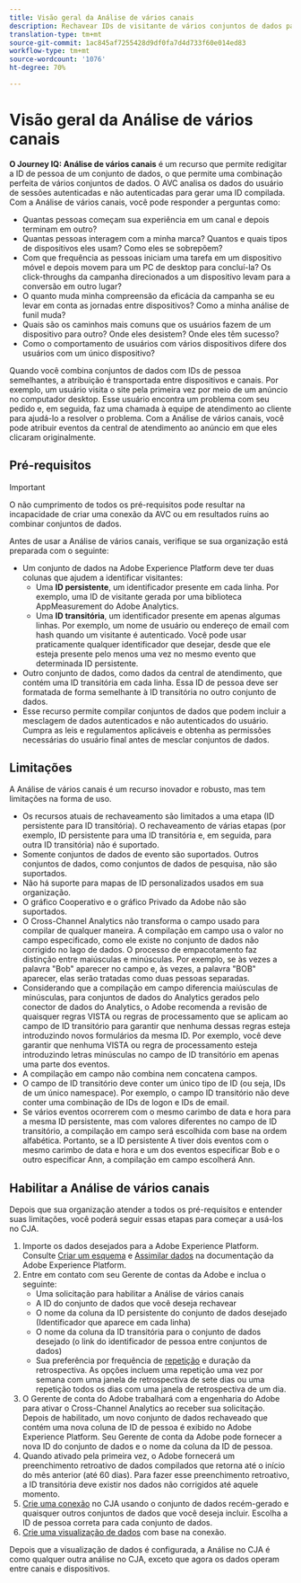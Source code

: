 ```yaml
---
title: Visão geral da Análise de vários canais
description: Rechavear IDs de visitante de vários conjuntos de dados para compilar visitantes.
translation-type: tm+mt
source-git-commit: 1ac845af7255428d9df0fa7d4d733f60e014ed83
workflow-type: tm+mt
source-wordcount: '1076'
ht-degree: 70%

---
```



# Visão geral da Análise de vários canais

**O Journey IQ: Análise de vários canais** é um recurso que permite redigitar a ID de pessoa de um conjunto de dados, o que permite uma combinação perfeita de vários conjuntos de dados. O AVC analisa os dados do usuário de sessões autenticadas e não autenticadas para gerar uma ID compilada. Com a Análise de vários canais, você pode responder a perguntas como:

* Quantas pessoas começam sua experiência em um canal e depois terminam em outro?
* Quantas pessoas interagem com a minha marca? Quantos e quais tipos de dispositivos eles usam? Como eles se sobrepõem?
* Com que frequência as pessoas iniciam uma tarefa em um dispositivo móvel e depois movem para um PC de desktop para concluí-la? Os click-throughs da campanha direcionados a um dispositivo levam para a conversão em outro lugar?
* O quanto muda minha compreensão da eficácia da campanha se eu levar em conta as jornadas entre dispositivos? Como a minha análise de funil muda?
* Quais são os caminhos mais comuns que os usuários fazem de um dispositivo para outro? Onde eles desistem? Onde eles têm sucesso?
* Como o comportamento de usuários com vários dispositivos difere dos usuários com um único dispositivo?

Quando você combina conjuntos de dados com IDs de pessoa semelhantes, a atribuição é transportada entre dispositivos e canais. Por exemplo, um usuário visita o site pela primeira vez por meio de um anúncio no computador desktop. Esse usuário encontra um problema com seu pedido e, em seguida, faz uma chamada à equipe de atendimento ao cliente para ajudá-lo a resolver o problema. Com a Análise de vários canais, você pode atribuir eventos da central de atendimento ao anúncio em que eles clicaram originalmente.

## Pré-requisitos

>[!IMPORTANT]
>
>O não cumprimento de todos os pré-requisitos pode resultar na incapacidade de criar uma conexão da AVC ou em resultados ruins ao combinar conjuntos de dados.

Antes de usar a Análise de vários canais, verifique se sua organização está preparada com o seguinte:

* Um conjunto de dados na Adobe Experience Platform deve ter duas colunas que ajudem a identificar visitantes:
   * Uma **ID persistente**, um identificador presente em cada linha. Por exemplo, uma ID de visitante gerada por uma biblioteca AppMeasurement do Adobe Analytics.
   * Uma **ID transitória**, um identificador presente em apenas algumas linhas. Por exemplo, um nome de usuário ou endereço de email com hash quando um visitante é autenticado. Você pode usar praticamente qualquer identificador que desejar, desde que ele esteja presente pelo menos uma vez no mesmo evento que determinada ID persistente.
* Outro conjunto de dados, como dados da central de atendimento, que contém uma ID transitória em cada linha. Essa ID de pessoa deve ser formatada de forma semelhante à ID transitória no outro conjunto de dados.
* Esse recurso permite compilar conjuntos de dados que podem incluir a mesclagem de dados autenticados e não autenticados do usuário. Cumpra as leis e regulamentos aplicáveis e obtenha as permissões necessárias do usuário final antes de mesclar conjuntos de dados.

## Limitações

A Análise de vários canais é um recurso inovador e robusto, mas tem limitações na forma de uso.

* Os recursos atuais de rechaveamento são limitados a uma etapa (ID persistente para ID transitória). O rechaveamento de várias etapas (por exemplo, ID persistente para uma ID transitória e, em seguida, para outra ID transitória) não é suportado.
* Somente conjuntos de dados de evento são suportados. Outros conjuntos de dados, como conjuntos de dados de pesquisa, não são suportados.
* Não há suporte para mapas de ID personalizados usados em sua organização.
* O gráfico Cooperativo e o gráfico Privado da Adobe não são suportados.
* O Cross-Channel Analytics não transforma o campo usado para compilar de qualquer maneira. A compilação em campo usa o valor no campo especificado, como ele existe no conjunto de dados não corrigido no lago de dados. O processo de empacotamento faz distinção entre maiúsculas e minúsculas. Por exemplo, se às vezes a palavra &quot;Bob&quot; aparecer no campo e, às vezes, a palavra &quot;BOB&quot; aparecer, elas serão tratadas como duas pessoas separadas.
* Considerando que a compilação em campo diferencia maiúsculas de minúsculas, para conjuntos de dados do Analytics gerados pelo conector de dados do Analytics, o Adobe recomenda a revisão de quaisquer regras VISTA ou regras de processamento que se aplicam ao campo de ID transitório para garantir que nenhuma dessas regras esteja introduzindo novos formulários da mesma ID. Por exemplo, você deve garantir que nenhuma VISTA ou regra de processamento esteja introduzindo letras minúsculas no campo de ID transitório em apenas uma parte dos eventos.
* A compilação em campo não combina nem concatena campos.
* O campo de ID transitório deve conter um único tipo de ID (ou seja, IDs de um único namespace). Por exemplo, o campo ID transitório não deve conter uma combinação de IDs de logon e IDs de email.
* Se vários eventos ocorrerem com o mesmo carimbo de data e hora para a mesma ID persistente, mas com valores diferentes no campo de ID transitório, a compilação em campo será escolhida com base na ordem alfabética. Portanto, se a ID persistente A tiver dois eventos com o mesmo carimbo de data e hora e um dos eventos especificar Bob e o outro especificar Ann, a compilação em campo escolherá Ann.


## Habilitar a Análise de vários canais

Depois que sua organização atender a todos os pré-requisitos e entender suas limitações, você poderá seguir essas etapas para começar a usá-los no CJA.

1. Importe os dados desejados para a Adobe Experience Platform. Consulte [Criar um esquema](https://docs.adobe.com/content/help/pt-BR/experience-platform/xdm/tutorials/create-schema-ui.html) e [Assimilar dados](https://docs.adobe.com/content/help/pt-BR/experience-platform/ingestion/home.html) na documentação da Adobe Experience Platform.
1. Entre em contato com seu Gerente de contas da Adobe e inclua o seguinte:
   * Uma solicitação para habilitar a Análise de vários canais
   * A ID do conjunto de dados que você deseja rechavear
   * O nome da coluna da ID persistente do conjunto de dados desejado (Identificador que aparece em cada linha)
   * O nome da coluna da ID transitória para o conjunto de dados desejado (o link do identificador de pessoa entre conjuntos de dados)
   * Sua preferência por frequência de [repetição](replay.md) e duração da retrospectiva. As opções incluem uma repetição uma vez por semana com uma janela de retrospectiva de sete dias ou uma repetição todos os dias com uma janela de retrospectiva de um dia.
1. O Gerente de conta do Adobe trabalhará com a engenharia do Adobe para ativar o Cross-Channel Analytics ao receber sua solicitação. Depois de habilitado, um novo conjunto de dados rechaveado que contém uma nova coluna de ID de pessoa é exibido no Adobe Experience Platform. Seu Gerente de conta da Adobe pode fornecer a nova ID do conjunto de dados e o nome da coluna da ID de pessoa.
1. Quando ativado pela primeira vez, o Adobe fornecerá um preenchimento retroativo de dados compilados que retorna até o início do mês anterior (até 60 dias). Para fazer esse preenchimento retroativo, a ID transitória deve existir nos dados não corrigidos até aquele momento.
1. [Crie uma conexão](../create-connection.md) no CJA usando o conjunto de dados recém-gerado e quaisquer outros conjuntos de dados que você deseja incluir. Escolha a ID de pessoa correta para cada conjunto de dados.
1. [Crie uma visualização de dados](/help/data-views/create-dataview.md) com base na conexão.

<!-- To do: Paragraph on backfill once product and marketing determine the best way forward. -->

Depois que a visualização de dados é configurada, a Análise no CJA é como qualquer outra análise no CJA, exceto que agora os dados operam entre canais e dispositivos.
